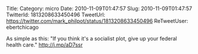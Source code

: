 Title: 
Category: micro
Date: 2010-11-09T01:47:57
Slug: 2010-11-09T01:47:57
TwitterId: 1813208633450496
TweetUrl: https://twitter.com/mark_philpot/status/1813208633450496
ReTweetUser: ebertchicago

<i class="fa fa-retweet" aria-hidden="true"></i> As simple as this: "If you think it's a socialist plot, give up your federal health care." http://j.mp/aD7ssr